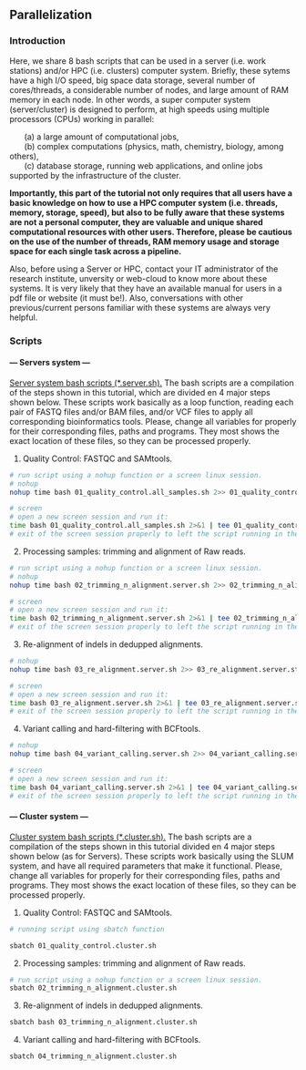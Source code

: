 ## Parallelization 


### Introduction

Here, we share 8 bash scripts that can be used in a server (i.e. work stations) and/or HPC (i.e. clusters) computer system. Briefly, these sytems have a high I/O speed, big space data storage, 
several number of cores/threads, a considerable number of nodes, and large amount of RAM memory in each node.
In other words, a super computer system (server/cluster) is designed to perform, at high speeds using multiple processors (CPUs) working in parallel: 

  &emsp; &nbsp; (a) a large amount of computational jobs, \
  &emsp; &nbsp; (b) complex computations (physics, math, chemistry, biology, among others), \
  &emsp; &nbsp; (c) database storage, running web applications, and online jobs supported by the infrastructure of the cluster.
     
**Importantly, this part of the tutorial not only requires that all users have a basic knowledge on how to use a HPC computer system (i.e. threads, memory, storage, speed), but also to be 
fully aware that these systems are not a personal computer, they are valuable and unique shared computational resources with other users. Therefore, please be cautious on the use 
of the number of threads, RAM memory usage and storage space for each single task across a pipeline.**

Also, before using a Server or HPC, contact your IT administrator of the research institute, unversity or web-cloud to know more about these systems. 
It is very likely that they have an available manual for users in a pdf file or website (it must be!). Also, conversations with other previous/current persons familiar with these systems 
are always very helpful.

### Scripts

#### — Servers system —

 <ins>Server system bash scripts (*.server.sh).</ins> The bash scripts are a compilation of the steps shown in this tutorial, which are divided en 4 major steps shown below. These scripts work basically as a loop function, reading each pair of FASTQ files and/or BAM files, and/or VCF files to apply all corresponding bioinformatics tools. Please, change all variables for properly for their 
corresponding files, paths and programs. They most shows the exact location of these files, so they can be processed properly.

1. Quality Control: FASTQC and SAMtools.

```bash
# run script using a nohup function or a screen linux session.
# nohup
nohup time bash 01_quality_control.all_samples.sh 2>> 01_quality_control.all_samples.stderr.log &> 01_quality_control.all_samples.stderr.log &

# screen
# open a new screen session and run it:
time bash 01_quality_control.all_samples.sh 2>&1 | tee 01_quality_control.all_samples.stderr.log
# exit of the screen session properly to left the script running in the background.
```
   
2. Processing samples: trimming and alignment of Raw reads.

```bash
# run script using a nohup function or a screen linux session.
# nohup
nohup time bash 02_trimming_n_alignment.server.sh 2>> 02_trimming_n_alignment.server.stderr.log &> 02_trimming_n_alignment.server.stderr.log &

# screen
# open a new screen session and run it:
time bash 02_trimming_n_alignment.server.sh 2>&1 | tee 02_trimming_n_alignment.server.stderr.log
# exit of the screen session properly to left the script running in the background.
```
   
3. Re-alignment of indels in dedupped alignments.

```bash
# nohup
nohup time bash 03_re_alignment.server.sh 2>> 03_re_alignment.server.stderr.log &> 03_re_alignment.server.stderr.log &

# screen
# open a new screen session and run it:
time bash 03_re_alignment.server.sh 2>&1 | tee 03_re_alignment.server.stderr.log
# exit of the screen session properly to left the script running in the background.
```
   
4. Variant calling and hard-filtering with BCFtools.

```bash
# nohup
nohup time bash 04_variant_calling.server.sh 2>> 04_variant_calling.server.stderr.log &> 04_variant_calling.server.stderr.log &

# screen
# open a new screen session and run it:
time bash 04_variant_calling.server.sh 2>&1 | tee 04_variant_calling.server.stderr.log
# exit of the screen session properly to left the script running in the background.
```

#### — Cluster system —

<ins>Cluster system bash scripts (*.cluster.sh).</ins> The bash scripts are a compilation of the steps shown in this tutorial divided en 4 major steps shown below (as for Servers). These scripts work basically using the SLUM system, and have all required parameters that make it functional. Please, change all variables for properly for their corresponding files, paths and programs. They most shows the exact location of these files, so they can be processed properly.

1. Quality Control: FASTQC and SAMtools.

```bash
# running script using sbatch function

sbatch 01_quality_control.cluster.sh
```
   
2. Processing samples: trimming and alignment of Raw reads.

```bash
# run script using a nohup function or a screen linux session.
sbatch 02_trimming_n_alignment.cluster.sh
```
   
3. Re-alignment of indels in dedupped alignments.

```bash
sbatch bash 03_trimming_n_alignment.cluster.sh
```
   
4. Variant calling and hard-filtering with BCFtools.

```bash
sbatch 04_trimming_n_alignment.cluster.sh
```

